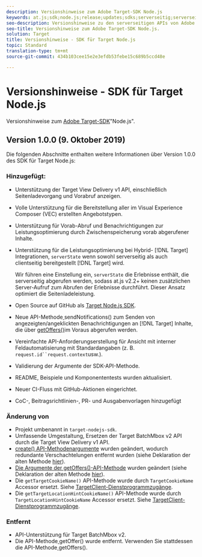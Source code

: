 ```yaml
---
description: Versionshinweise zum Adobe Target-SDK Node.js
keywords: at.js;sdk;node.js;release;updates;sdks;serverseitig;serverseitig;nodejs
seo-description: Versionshinweise zu den serverseitigen APIs von Adobe Target.
seo-title: Versionshinweise zum Adobe Target-SDK Node.js.
solution: Target
title: Versionshinweise - SDK für Target Node.js
topic: Standard
translation-type: tm+mt
source-git-commit: 434b103cee15e2e3efdb53febe15c689b5ccd48e

---
```



# Versionshinweise - SDK für Target Node.js

Versionshinweise zum [Adobe Target-SDK](https://github.com/adobe/target-nodejs-sdk)"Node.js".

## Version 1.0.0 (9. Oktober 2019)

Die folgenden Abschnitte enthalten weitere Informationen über Version 1.0.0 des SDK für Target Node.js:

### Hinzugefügt:

* Unterstützung der Target View Delivery v1 API, einschließlich Seitenladevorgang und Vorabruf anzeigen.
* Volle Unterstützung für die Bereitstellung aller im Visual Experience Composer (VEC) erstellten Angebotstypen.
* Unterstützung für Vorab-Abruf und Benachrichtigungen zur Leistungsoptimierung durch Zwischenspeicherung vorab abgerufener Inhalte.
* Unterstützung für die Leistungsoptimierung bei Hybrid- [!DNL Target] Integrationen, `serverState` wenn sowohl serverseitig als auch clientseitig bereitgestellt [!DNL Target] wird.

   Wir führen eine Einstellung ein, `serverState` die Erlebnisse enthält, die serverseitig abgerufen werden, sodass at.js v2.2+ keinen zusätzlichen Server-Aufruf zum Abrufen der Erlebnisse durchführt. Dieser Ansatz optimiert die Seitenladeleistung.

* Open Source auf GitHub als [Target Node.js SDK](https://github.com/adobe/target-nodejs-sdk).
* Neue API-Methode[ ](https://git.corp.adobe.com/anischev/target-nodejs-sdk/blob/TNT-33695/README.md#targetclientsendnotifications)sendNotifications() zum Senden von angezeigten/angeklickten Benachrichtigungen an [!DNL Target] Inhalte, die über [getOffers()](https://git.corp.adobe.com/anischev/target-nodejs-sdk/blob/TNT-33695/README.md#targetclientgetoffers)im Voraus abgerufen werden.
* Vereinfachte API-Anforderungserstellung für Ansicht mit interner Feldautomatisierung mit Standardangaben (z. B. `request.id``request.context`usw.).
* Validierung der Argumente der SDK-API-Methode.
* README, Beispiele und Komponententests wurden aktualisiert.
* Neuer CI-Fluss mit GitHub-Aktionen eingerichtet.
* CoC-, Beitragsrichtlinien-, PR- und Ausgabenvorlagen hinzugefügt

### Änderung von

* Projekt umbenannt in `target-nodejs-sdk`.
* Umfassende Umgestaltung, Ersetzen der Target BatchMbox v2 API durch die Target View Delivery v1 API.
* [create() API-Methodenargumente](https://git.corp.adobe.com/anischev/target-nodejs-sdk/blob/TNT-33695/README.md#targetclientcreate) wurden geändert, wodurch redundante Verschachtelungen entfernt wurden (siehe Deklaration der alten Methode [hier](https://www.npmjs.com/package/@adobe/target-node-client#targetnodeclientcreate)).
* [Die Argumente der getOffers()-API-Methode](https://git.corp.adobe.com/anischev/target-nodejs-sdk/blob/TNT-33695/README.md#targetclientgetoffers) wurden geändert (siehe Deklaration der alten Methode [hier](https://www.npmjs.com/package/@adobe/target-node-client#targetnodeclientgetoffers)).
* Die `getTargetCookieName()` API-Methode wurde durch `TargetCookieName` Accessor ersetzt. Siehe [TargetClient-Dienstprogrammzugänge](https://git.corp.adobe.com/anischev/target-nodejs-sdk/blob/TNT-33695/README.md#targetclient-utility-accessors).
* Die `getTargetLocationHintCookieName()` API-Methode wurde durch `TargetLocationHintCookieName` Accessor ersetzt.  Siehe [TargetClient-Dienstprogrammzugänge](https://git.corp.adobe.com/anischev/target-nodejs-sdk/blob/TNT-33695/README.md#targetclient-utility-accessors).

### Entfernt

* API-Unterstützung für Target BatchMbox v2.
* Die API-Methode[ ](https://www.npmjs.com/package/@adobe/target-node-client#targetnodeclientgetoffer)getOffer() wurde entfernt. Verwenden Sie stattdessen die API-Methode[ ](https://git.corp.adobe.com/anischev/target-nodejs-sdk/blob/TNT-33695/README.md#targetclientgetoffers)getOffers().

